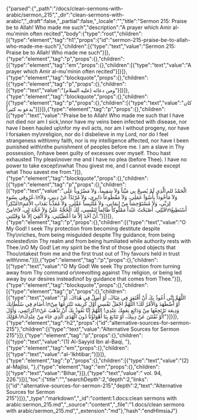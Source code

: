 {"parsed":{"_path":"/docs/clean-sermons-with-arabic/sermon_215","_dir":"clean-sermons-with-arabic","_draft":false,"_partial":false,"_locale":"","title":"Sermon 215:  Praise be to Allah! Who made me such","description":"A prayer which Amir al-mu'minin often recited","body":{"type":"root","children":[{"type":"element","tag":"h1","props":{"id":"sermon-215-praise-be-to-allah-who-made-me-such"},"children":[{"type":"text","value":"Sermon 215:  Praise be to Allah! Who made me such"}]},{"type":"element","tag":"p","props":{},"children":[{"type":"element","tag":"em","props":{},"children":[{"type":"text","value":"A prayer which Amir al-mu'minin often recited"}]}]},{"type":"element","tag":"blockquote","props":{},"children":[{"type":"element","tag":"p","props":{},"children":[{"type":"text","value":"ومن دعائه (عليه السلام)"}]}]},{"type":"element","tag":"blockquote","props":{},"children":[{"type":"element","tag":"p","props":{},"children":[{"type":"text","value":"كان يدعو به كثيراً"}]}]},{"type":"element","tag":"p","props":{},"children":[{"type":"text","value":"Praise be to Allah! Who made me such that I have not died nor am I sick,\nnor have my veins been infected with disease, nor have I been hauled up\nfor my evil acts, nor am I without progeny, nor have I forsaken my\nreligion, nor do I disbelieve in my Lord, nor do I feel strangeness with\nmy faith, nor is my intelligence affected, nor have I been punished with\nthe punishment of peoples before me. I am a slave in Thy possession, I\nhave been guilty of excesses over myself. Thou hast exhausted Thy pleas\nover me and I have no plea (before Thee). I have no power to take except\nwhat Thou givest me, and I cannot evade except what Thou savest me from."}]},{"type":"element","tag":"blockquote","props":{},"children":[{"type":"element","tag":"p","props":{},"children":[{"type":"text","value":"الْحَمْدُ لله الَّذِي لَمْ يُصبِحْ بِي مَيِّتاً وَلاَ سَقِيماً، وَلاَ مَضْرُوباً عَلَى عُرُوقِي بِسُوء،\nوَلاَ مَأْخُوذاً بِأَسْوَاَ عَمَلِي، وَلاَ مَقْطُوعاً دَابِرِي، وَلاَ مُرْتَدّاً عَنْ دِينِي، وَلاَ مُنْكِراً\nلِرَبِّي، وَلاَ مُسْتَوْحِشاً مِنْ إِيمَانِي، وَلاَ مُلْتَبِساً عَقْلِي، وَلاَ مُعَذَّباً بَعَذابِ الاْمَمِ مِنْ\nقَبْلِي. أَصْبَحْتُ عَبْداً مَمْلُوكاً ظَالِماً لِنَفْسِي، لَكَ الْحُجَّةُ عَلَيَّ وَلاَ حُجَّةَ لِي، لاَ\nأَسْتَطِيعُ أَنْ آخُذَ إِلاَّ مَا أَعْطَيْتَنِي، وَلاَ أَتَّقِيَ إِلاَّ مَا وَقَيْتَنِي."}]}]},{"type":"element","tag":"p","props":{},"children":[{"type":"text","value":"O My God! I seek Thy protection from becoming destitute despite Thy\nriches, from being misguided despite Thy guidance, from being molested\nin Thy realm and from being humiliated while authority rests with Thee.\nO My God! Let my spirit be the first of those good objects that Thou\ntakest from me and the first trust out of Thy favours held in trust with\nme."}]},{"type":"element","tag":"p","props":{},"children":[{"type":"text","value":"O My God! We seek Thy protection from turning away from Thy command or\nrevolting against Thy religion, or being led away by our desires instead\nof by guidance that comes from Thee."}]},{"type":"element","tag":"blockquote","props":{},"children":[{"type":"element","tag":"p","props":{},"children":[{"type":"text","value":"اللَّهُمَّ إِنَّي أَعُوذُ بِكَ أَنْ أَفْتَقِرَ فِي غِنَاكَ، أَوْ أَضِلَّ فِي هُدَاكَ، أَوْ أُضَامَ فِي سُلْطَانِكَ،\nأَوْ أُضْطَهَدَ وَالاْمْرُ لَكَ! اللَّهُمَّ اجْعَلْ نَفْسِي أَوَّلَ كَرِيمَة تَنْتَزِعُهَا مِنْ كَرَائِمِي، وَأَوَّلَ\nوَدِيعَة تَرْتَجِعُهَا مِنْ وَدَائِعِ نِعَمِكَ عِنْدِي! اللَّهُمْ إِنَّا نَعُوذُ بِكَ أَنْ نَذْهَبَ عَنْ قَوْلِكَ،\nأَوْ نُفْتَتَنَ عَنْ دِينِكَ، أَوْ تَتَابَعَ بِنَا أَهْوَاؤُنَا دُونَ الْهُدَى الَّذِي جَاءَ مِنْ عِنْدِكَ!"}]}]},{"type":"element","tag":"h2","props":{"id":"alternative-sources-for-sermon-215"},"children":[{"type":"text","value":"Alternative Sources for Sermon 215"}]},{"type":"element","tag":"p","props":{},"children":[{"type":"text","value":"(1) Al-Sayyid Ibn al-Baqi, "},{"type":"element","tag":"em","props":{},"children":[{"type":"text","value":"al-'Ikhtibar;"}]}]},{"type":"element","tag":"p","props":{},"children":[{"type":"text","value":"(2) al-Majlisi, "},{"type":"element","tag":"em","props":{},"children":[{"type":"text","value":"Bihar,"}]},{"type":"text","value":" vol. 94, 226."}]}],"toc":{"title":"","searchDepth":2,"depth":2,"links":[{"id":"alternative-sources-for-sermon-215","depth":2,"text":"Alternative Sources for Sermon 215"}]}},"_type":"markdown","_id":"content:1.docs:clean sermons with arabic:sermon_215.md","_source":"content","_file":"1.docs/clean sermons with arabic/sermon_215.md","_extension":"md"},"hash":"endHImsiaJ"}